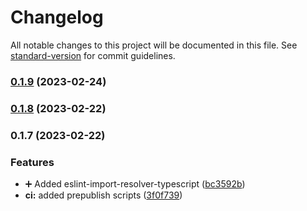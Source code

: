 # Changelog

All notable changes to this project will be documented in this file. See [standard-version](https://github.com/conventional-changelog/standard-version) for commit guidelines.

### [0.1.9](https://github.com/codingnomad-com/eslint-config-cn/compare/v0.1.8...v0.1.9) (2023-02-24)

### [0.1.8](https://github.com/codingnomad-com/eslint-config-cn/compare/v0.1.7...v0.1.8) (2023-02-22)

### 0.1.7 (2023-02-22)


### Features

* :heavy_plus_sign: Added eslint-import-resolver-typescript ([bc3592b](https://github.com/codingnomad-com/eslint-config-cn/commit/bc3592b706c9c94ea57db2dc523f9a827548e867))
* **ci:** added prepublish scripts ([3f0f739](https://github.com/codingnomad-com/eslint-config-cn/commit/3f0f7394371df996024ab49f73dbf102a4700b08))
